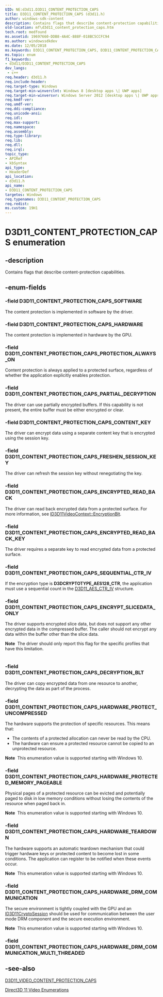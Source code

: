 ```yaml
---
UID: NE:d3d11.D3D11_CONTENT_PROTECTION_CAPS
title: D3D11_CONTENT_PROTECTION_CAPS (d3d11.h)
author: windows-sdk-content
description: Contains flags that describe content-protection capabilities.
old-location: mf\d3d11_content_protection_caps.htm
tech.root: medfound
ms.assetid: 19697660-DDB8-4A4C-888F-018BC5CCFC94
ms.author: windowssdkdev
ms.date: 12/05/2018
ms.keywords: D3D11_CONTENT_PROTECTION_CAPS, D3D11_CONTENT_PROTECTION_CAPS enumeration [Media Foundation], D3D11_CONTENT_PROTECTION_CAPS_CONTENT_KEY, D3D11_CONTENT_PROTECTION_CAPS_DECRYPTION_BLT, D3D11_CONTENT_PROTECTION_CAPS_ENCRYPTED_READ_BACK, D3D11_CONTENT_PROTECTION_CAPS_ENCRYPTED_READ_BACK_KEY, D3D11_CONTENT_PROTECTION_CAPS_ENCRYPT_SLICEDATA_ONLY, D3D11_CONTENT_PROTECTION_CAPS_FRESHEN_SESSION_KEY, D3D11_CONTENT_PROTECTION_CAPS_HARDWARE, D3D11_CONTENT_PROTECTION_CAPS_HARDWARE_DRM_COMMUNICATION, D3D11_CONTENT_PROTECTION_CAPS_HARDWARE_PROTECTED_MEMORY_PAGEABLE, D3D11_CONTENT_PROTECTION_CAPS_HARDWARE_PROTECT_UNCOMPRESSED, D3D11_CONTENT_PROTECTION_CAPS_HARDWARE_TEARDOWN, D3D11_CONTENT_PROTECTION_CAPS_PARTIAL_DECRYPTION, D3D11_CONTENT_PROTECTION_CAPS_PROTECTION_ALWAYS_ON, D3D11_CONTENT_PROTECTION_CAPS_SEQUENTIAL_CTR_IV, D3D11_CONTENT_PROTECTION_CAPS_SOFTWARE, d3d11/ D3D11_CONTENT_PROTECTION_CAPS_HARDWARE_PROTECT_UNCOMPRESSED, d3d11/D3D11_CONTENT_PROTECTION_CAPS, d3d11/D3D11_CONTENT_PROTECTION_CAPS_CONTENT_KEY, d3d11/D3D11_CONTENT_PROTECTION_CAPS_DECRYPTION_BLT, d3d11/D3D11_CONTENT_PROTECTION_CAPS_ENCRYPTED_READ_BACK, d3d11/D3D11_CONTENT_PROTECTION_CAPS_ENCRYPTED_READ_BACK_KEY, d3d11/D3D11_CONTENT_PROTECTION_CAPS_ENCRYPT_SLICEDATA_ONLY, d3d11/D3D11_CONTENT_PROTECTION_CAPS_FRESHEN_SESSION_KEY, d3d11/D3D11_CONTENT_PROTECTION_CAPS_HARDWARE, d3d11/D3D11_CONTENT_PROTECTION_CAPS_HARDWARE_DRM_COMMUNICATION, d3d11/D3D11_CONTENT_PROTECTION_CAPS_HARDWARE_PROTECTED_MEMORY_PAGEABLE, d3d11/D3D11_CONTENT_PROTECTION_CAPS_HARDWARE_TEARDOWN, d3d11/D3D11_CONTENT_PROTECTION_CAPS_PARTIAL_DECRYPTION, d3d11/D3D11_CONTENT_PROTECTION_CAPS_PROTECTION_ALWAYS_ON, d3d11/D3D11_CONTENT_PROTECTION_CAPS_SEQUENTIAL_CTR_IV, d3d11/D3D11_CONTENT_PROTECTION_CAPS_SOFTWARE, mf.d3d11_content_protection_caps
ms.topic: enum
f1_keywords:
- d3d11/D3D11_CONTENT_PROTECTION_CAPS
dev_langs:
 - c++
req.header: d3d11.h
req.include-header: 
req.target-type: Windows
req.target-min-winverclnt: Windows 8 [desktop apps \| UWP apps]
req.target-min-winversvr: Windows Server 2012 [desktop apps \| UWP apps]
req.kmdf-ver: 
req.umdf-ver: 
req.ddi-compliance: 
req.unicode-ansi: 
req.idl: 
req.max-support: 
req.namespace: 
req.assembly: 
req.type-library: 
req.lib: 
req.dll: 
req.irql: 
topic_type:
- APIRef
- kbSyntax
api_type:
- HeaderDef
api_location:
- d3d11.h
api_name:
- D3D11_CONTENT_PROTECTION_CAPS
targetos: Windows
req.typenames: D3D11_CONTENT_PROTECTION_CAPS
req.redist: 
ms.custom: 19H1
---
```


# D3D11_CONTENT_PROTECTION_CAPS enumeration


## -description


Contains flags that describe content-protection capabilities.


## -enum-fields




### -field D3D11_CONTENT_PROTECTION_CAPS_SOFTWARE

The content protection is implemented in software by the driver.


### -field D3D11_CONTENT_PROTECTION_CAPS_HARDWARE

The content protection is implemented in hardware by the GPU.



### -field D3D11_CONTENT_PROTECTION_CAPS_PROTECTION_ALWAYS_ON

Content protection is always applied to a protected surface, regardless of whether the application explicitly enables protection.


### -field D3D11_CONTENT_PROTECTION_CAPS_PARTIAL_DECRYPTION

The driver can use partially encrypted buffers. If this capability is not present, the entire buffer must be either encrypted or clear.


### -field D3D11_CONTENT_PROTECTION_CAPS_CONTENT_KEY

The driver can encrypt data using a separate content key that is encrypted using the session key.


### -field D3D11_CONTENT_PROTECTION_CAPS_FRESHEN_SESSION_KEY

The driver can refresh the session key without renegotiating the key.


### -field D3D11_CONTENT_PROTECTION_CAPS_ENCRYPTED_READ_BACK

The driver can read back encrypted data from a protected surface. For more information, see <a href="https://docs.microsoft.com/windows/desktop/api/d3d11/nf-d3d11-id3d11videocontext-encryptionblt">ID3D11VideoContext::EncryptionBlt</a>.


### -field D3D11_CONTENT_PROTECTION_CAPS_ENCRYPTED_READ_BACK_KEY

The driver requires a separate key to read encrypted data from a protected surface.


### -field D3D11_CONTENT_PROTECTION_CAPS_SEQUENTIAL_CTR_IV

If the encryption type is <b>D3DCRYPTOTYPE_AES128_CTR</b>, the application must use a sequential count in the <a href="https://docs.microsoft.com/windows/desktop/api/d3d11/ns-d3d11-d3d11_aes_ctr_iv">D3D11_AES_CTR_IV</a>  structure.


### -field D3D11_CONTENT_PROTECTION_CAPS_ENCRYPT_SLICEDATA_ONLY

The driver supports encrypted slice data, but does not support any other encrypted data in the compressed buffer.  The caller should not encrypt any data within the buffer other than the slice data.

<div class="alert"><b>Note</b>  The driver should only report this flag for the specific profiles that have this limitation.</div>
<div> </div>

### -field D3D11_CONTENT_PROTECTION_CAPS_DECRYPTION_BLT

The driver can copy encrypted data from one resource to another, decrypting the data as part of the process.


### -field D3D11_CONTENT_PROTECTION_CAPS_HARDWARE_PROTECT_UNCOMPRESSED

The hardware supports the protection of specific resources. This means that:

<ul>
<li>The contents of a protected allocation can never be read by the CPU.</li>
<li>The hardware can ensure a protected resource cannot be copied to an unprotected resource.</li>
</ul>
<b>Note</b>  This enumeration value is supported starting with Windows 10.


### -field D3D11_CONTENT_PROTECTION_CAPS_HARDWARE_PROTECTED_MEMORY_PAGEABLE

Physical pages of a protected resource can be evicted and potentially paged to disk in low memory conditions without losing the contents of the resource when paged back in. 

<b>Note</b>  This enumeration value is supported starting with Windows 10.


### -field D3D11_CONTENT_PROTECTION_CAPS_HARDWARE_TEARDOWN

The hardware supports an automatic teardown mechanism that could trigger hardware keys or protected content to become lost in some conditions.  The application can register to be notified when these events occur.

<b>Note</b>  This enumeration value is supported starting with Windows 10.


### -field D3D11_CONTENT_PROTECTION_CAPS_HARDWARE_DRM_COMMUNICATION

The secure environment is tightly coupled with the GPU and an <a href="https://docs.microsoft.com/windows/desktop/api/d3d11/nn-d3d11-id3d11cryptosession">ID3D11CryptoSession</a> should be used for communication between the user mode DRM component and the secure execution environment.

<b>Note</b>  This enumeration value is supported starting with Windows 10.


### -field D3D11_CONTENT_PROTECTION_CAPS_HARDWARE_DRM_COMMUNICATION_MULTI_THREADED




## -see-also




<a href="https://docs.microsoft.com/windows/desktop/api/d3d11/ns-d3d11-d3d11_video_content_protection_caps">D3D11_VIDEO_CONTENT_PROTECTION_CAPS</a>



<a href="https://docs.microsoft.com/windows/desktop/medfound/direct3d-11-video-enumerations">Direct3D 11 Video Enumerations</a>
 

 

